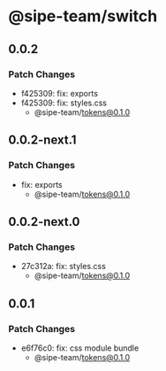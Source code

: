 # @sipe-team/switch

## 0.0.2

### Patch Changes

- f425309: fix: exports
- f425309: fix: styles.css
  - @sipe-team/tokens@0.1.0

## 0.0.2-next.1

### Patch Changes

- fix: exports
  - @sipe-team/tokens@0.1.0

## 0.0.2-next.0

### Patch Changes

- 27c312a: fix: styles.css
  - @sipe-team/tokens@0.1.0

## 0.0.1

### Patch Changes

- e6f76c0: fix: css module bundle
  - @sipe-team/tokens@0.1.0
